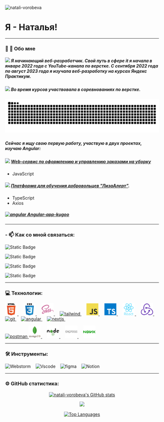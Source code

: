 
<p align="left"> <img width="50px" src="https://media.tenor.com/3bz9_SSZgCMAAAAM/hello-hai.gif" alt="natali-vorobeva" /> </p>

# Я - Наталья!
<!-- Hi ![](https://user-images.githubusercontent.com/18350557/176309783-0785949b-9127-417c-8b55-ab5a4333674e.gif)My name is Natalia
===============================================================================================================================

Я - фронтенд-разраsunтчик -->

---

### :small_orange_diamond: :bookmark: Обо мне
##### <img src="https://sun9-62.userapi.com/impf/FKTKB3JjuMYUJrDwQRIHc4HLiuMw4zANEyonyw/SmEBgSwXfhc.jpg?size=1920x768&quality=95&crop=0,18,1148,458&sign=1739b9f06a8e824d497226766e1e43b2&type=cover_group" width="100px"> Я начинающий веб-разработчик. Свой путь в сфере it я начала в январе 2022 года с YouTube-канала по верстке. С сентября 2022 года по август 2023 года я изучала веб-разработку на курсах Яндекс Практикум.

 <!-- <img src="https://media1.giphy.com/media/HoffxyN8ghVuw/200w.webp?cid=ecf05e4757b5gawms4lbkwalobv4shnpgkmudxhs5mm36top&ep=v1_gifs_search&rid=200w.webp&ct=g" width="30px"> -->

 ##### <img src="https://webmg.ru/wp-content/uploads/2022/10/176-20221013_161714.gif" width="50px">  Во время курсов участвовала в соревнованиях по верстке.

<p align="center">
 <img width="600" src="assets/github-contribution-grid-snake.svg" alt="snake"/>
</p>

 
##### 

##### Сейчас я ищу свою первую работу, участвую в двух проектах, изучаю Angular:

##### <img src="https://webmg.ru/wp-content/uploads/2022/10/176-20221013_161714.gif" width="20px">  [Web-сервис по оформлению и управлению заказами на уборку](https://github.com/Cleanpro-Service)
* JavaScript
##### <img src="https://webmg.ru/wp-content/uploads/2022/10/176-20221013_161714.gif" width="20px"> [Платформа для обучения добровольцев "ЛизаАлерт"](https://github.com/Studio-Yandex-Practicum/lizaalert_frontend).
* TypeScript
* Axios

##### [<img src="https://angular.io/assets/images/logos/angular/angular.svg" alt="angular" width="20" height="20"/> Angular-app-kugoo](https://github.com/Natali-Vorobeva/angular-app-kugoo)


---

<!-- ### Социальные сети
 <div id="badges">   
    <a href="https://t.me/vorobjevaa" target="_blank">
      <img src="https://cdn-icons-png.flaticon.com/512/2111/2111646.png" width="40" height="40" alt="telegram group" />
    </a> 
		<a  href="https://discord.com/users/natali_fd" target="_blank" rel="noreferrer"> <picture > <source media="(prefers-color-scheme: dark)" srcset="undefined" /> <source media="(prefers-color-scheme: light)" srcset="https://raw.githubusercontent.com/danielcranney/readme-generator/main/public/icons/socials/discord.svg" /> <img width="45" height="45" src="https://raw.githubusercontent.com/danielcranney/readme-generator/main/public/icons/socials/discord.svg" width="32" height="32" /> </picture> </a>
		   
  </div> -->

### - :mailbox: Как со мной связаться: 
![Static Badge](https://img.shields.io/badge/vorobjeva.natalia76%40yandex.ru-blue?style=social&logo=maildotru&logoColor=red&labelColor=orange&color=orange)
<!-- ![Static Badge](https://img.shields.io/badge/vorobjeva.natalia76%40yandex.ru-orange?style=flat-square&logo=maildotru&logoColor=green) -->
![Static Badge](https://img.shields.io/badge/%40vorobjevaa-blue?style=social&logo=telegram&logoColor=blue)


![Static Badge](https://img.shields.io/badge/%2B7(911)208--04--79-orange?style=social&logo=whatsapp&logoColor=green)

![Static Badge](https://img.shields.io/badge/natali--fd-pink?style=social&logo=discord&logoColor=purple)

---
### 💻 Технологии:

<div>
<p align="left">

<a href="https://www.w3.org/html/" target="_blank" rel="noreferrer"> <img src="https://raw.githubusercontent.com/devicons/devicon/master/icons/html5/html5-original-wordmark.svg" alt="html5" width="40" height="40"/> </a>&nbsp;&nbsp;&nbsp;
<a href="https://www.w3schools.com/css/" target="_blank" rel="noreferrer"> <img src="https://raw.githubusercontent.com/devicons/devicon/master/icons/css3/css3-original-wordmark.svg" alt="css3" width="40" height="40"/> </a>&nbsp;&nbsp;&nbsp;
<a href="https://sass-lang.com" target="_blank" rel="noreferrer"> <img src="https://raw.githubusercontent.com/devicons/devicon/master/icons/sass/sass-original.svg" alt="sass" width="40" height="40"/> </a> &nbsp;&nbsp;&nbsp;
<a href="https://tailwindcss.com/" target="_blank" rel="noreferrer"> <img src="https://www.vectorlogo.zone/logos/tailwindcss/tailwindcss-icon.svg" alt="tailwind" width="40" height="40"/> </a> &nbsp;&nbsp;&nbsp;
<a href="https://developer.mozilla.org/en-US/docs/Web/JavaScript" target="_blank" rel="noreferrer"> <img src="https://raw.githubusercontent.com/devicons/devicon/master/icons/javascript/javascript-original.svg" alt="javascript" width="40" height="40"/> </a>&nbsp;&nbsp;&nbsp;
<a href="https://www.typescriptlang.org/" target="_blank" rel="noreferrer"> <img src="https://raw.githubusercontent.com/devicons/devicon/master/icons/typescript/typescript-original.svg" alt="typescript" width="40" height="40"/> </a>&nbsp;&nbsp;&nbsp;
<a href="https://reactjs.org/" target="_blank" rel="noreferrer"> <img src="https://raw.githubusercontent.com/devicons/devicon/master/icons/react/react-original-wordmark.svg" alt="react" width="40" height="40"/> </a> &nbsp;&nbsp;&nbsp;
<a href="https://redux.js.org" target="_blank" rel="noreferrer"> <img src="https://raw.githubusercontent.com/devicons/devicon/master/icons/redux/redux-original.svg" alt="redux" width="40" height="40"/> </a> &nbsp;&nbsp;&nbsp;
<a href="https://git-scm.com/" target="_blank" rel="noreferrer"> <img src="https://www.vectorlogo.zone/logos/git-scm/git-scm-icon.svg" alt="git" width="40" height="40"/> </a>&nbsp;&nbsp;&nbsp;
<a href="https://angular.io" target="_blank" rel="noreferrer"> <img src="https://angular.io/assets/images/logos/angular/angular.svg" alt="angular" width="40" height="40"/> </a> &nbsp;&nbsp;&nbsp;
 <a href="https://nextjs.org/" target="_blank" rel="noreferrer"> <img src="https://cdn.worldvectorlogo.com/logos/nextjs-2.svg" alt="nextjs" width="40" height="40"/> </a>&nbsp;&nbsp;&nbsp;
 
</p>
<p align="left">  
<a href="https://postman.com" target="_blank" rel="noreferrer"> <img src="https://www.vectorlogo.zone/logos/getpostman/getpostman-icon.svg" alt="postman" width="40" height="40"/> </a>   
	 <a href="https://www.mongodb.com/" target="_blank" rel="noreferrer"> <img src="https://raw.githubusercontent.com/devicons/devicon/master/icons/mongodb/mongodb-original-wordmark.svg" alt="mongodb" width="40" height="40"/> </a> 	 &nbsp;&nbsp;&nbsp;
	 <a href="https://nodejs.org" target="_blank" rel="noreferrer"> <img src="https://raw.githubusercontent.com/devicons/devicon/master/icons/nodejs/nodejs-original-wordmark.svg" alt="nodejs" width="40" height="40"/> </a> &nbsp;&nbsp;&nbsp;	  
	 <a href="https://expressjs.com" target="_blank" rel="noreferrer"> <img src="https://raw.githubusercontent.com/devicons/devicon/master/icons/express/express-original-wordmark.svg" alt="express" width="40" height="40"/> </a>&nbsp;&nbsp;&nbsp;
	 <a href="https://www.nginx.com" target="_blank" rel="noreferrer"> <img src="https://raw.githubusercontent.com/devicons/devicon/master/icons/nginx/nginx-original.svg" alt="nginx" width="40" height="40"/> </a> 	 
</p>

---
### 🛠 Инструменты:

<img src="https://avatars.mds.yandex.net/i?id=d5c79499f97f352894dcb0d6d2eab075ef949ba3-9847423-images-thumbs&n=13" title="Webstorm" alt="Webstorm" width="76" height="40"/>&nbsp;&nbsp;&nbsp;
<img src="https://avatars.mds.yandex.net/i?id=213f9d96567c476909a7c5c2f73f3182423b699b-9234740-images-thumbs&n=13" title="Vscode" alt="Vscode" width="40" height="40"/>&nbsp;&nbsp;&nbsp;
<img src="https://www.vectorlogo.zone/logos/figma/figma-icon.svg" alt="figma" width="40" height="40"/>&nbsp;&nbsp;&nbsp;
<img src="https://upload.wikimedia.org/wikipedia/commons/e/e9/Notion-logo.svg" title="Notion" alt="Notion" width="40" height="40"/>&nbsp;&nbsp;&nbsp;

---
### ⚙️ GitHub статистика:

<!-- <p ><img align="center" src="https://github-readme-stats.vercel.app/api/top-langs?username=natali-vorobeva&show_icons=true&locale=en&layout=compact" alt="natali-vorobeva" /></p> -->

<!-- <p>&nbsp;<img align="center" src="https://github-readme-stats.vercel.app/api?username=natali-vorobeva&show_icons=true&locale=en" alt="natali-vorobeva" /></p> -->
<p    align="center">
<a   align="center" href="http://www.github.com/natali-vorobeva"><img  align="center" src="https://github-readme-stats.vercel.app/api?username=natali-vorobeva&show_icons=true&hide=stars,issues,&title_color=0891b2&text_color=ffffff&icon_color=0891b2&bg_color=1c1917&hide_border=true&show_icons=true" alt="natali-vorobeva's GitHub stats" /></a>
</p>
<p    align="center">
<a href="http://www.github.com/natali-vorobeva"><img src="https://github-readme-streak-stats.herokuapp.com/?user=natali-vorobeva&stroke=ffffff&background=1c1917&ring=0891b2&fire=0891b2&currStreakNum=ffffff&currStreakLabel=0891b2&sideNums=ffffff&sideLabels=ffffff&dates=ffffff&hide_border=true" /></a>
</p>
<!-- <a href="http://www.github.com/natali-vorobeva"><img src="https://github-readme-activity-graph.cyclic.app/graph?username=natali-vorobeva&bg_color=1c1917&color=ffffff&line=0891b2&point=ffffff&area_color=1c1917&area=true&hide_border=true&custom_title=GitHub%20Commits%20Graph" alt="GitHub Commits Graph" /></a> -->
<p    align="center">
<a href="https://github.com/natali-vorobeva"><img src="https://github-readme-stats.vercel.app/api/top-langs/?username=natali-vorobeva&langs_count=10&title_color=0891b2&text_color=ffffff&icon_color=0891b2&bg_color=1c1917&hide_border=true&locale=en&custom_title=Top%20%Languages" alt="Top Languages" /></a>
</p>






































<!-- <link rel="stylesheet" type="text/css" href="./style.css">
<div>	
		<img src="https://i.pinimg.com/originals/ab/7f/85/ab7f854e1f83760f6becc0a244dc85d3.gif" height="32"/> 
		<span><a href="https://git.io/typing-svg"><img src="https://readme-typing-svg.herokuapp.com?font=Fira+Code&weight=700&size=30&pause=15000&color=000000&multiline=true&random=true&width=435&lines=%D0%AF+%E2%80%92+%D0%9D%D0%B0%D1%82%D0%B0%D0%BB%D1%8C%D1%8F" alt="Typing SVG" /></a></span>
		<h3>
			<a href="https://git.io/typing-svg"><img src="https://readme-typing-svg.herokuapp.com?font=Fira+Code&weight=700&size=30&pause=15000&color=000000&multiline=true&random=true&width=435&lines=%D0%A4%D1%80%D0%BE%D0%BD%D1%82%D0%B5%D0%BD%D0%B4-%D1%80%D0%B0%D0%B7%D1%80%D0%B0%D0%B1%D0%BE%D1%82%D1%87%D0%B8%D0%BA" alt="Typing SVG" /></a>
		</h3>
		<a href="#"><img src="https://readme-typing-svg.herokuapp.com?font=Fira+Code&weight=700&size=16&pause=15000&color=000000&multiline=true&random=true&width=435&lines=%D0%A1%D0%B0%D0%BD%D0%BA%D1%82-%D0%9F%D0%B5%D1%82%D0%B5%D1%80%D0%B1%D1%83%D1%80%D0%B3%2C+%D0%A0%D0%BE%D1%81%D1%81%D0%B8%D1%8F" alt="Typing SVG" /></a>
	</div>
</div> -->



